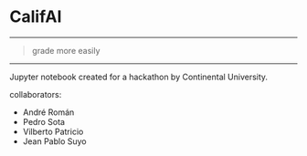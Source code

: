 # CalifAI
---
> grade more easily
---

Jupyter notebook created for a hackathon by Continental University.

collaborators:
- André Román
- Pedro Sota
- Vilberto Patricio
- Jean Pablo Suyo
